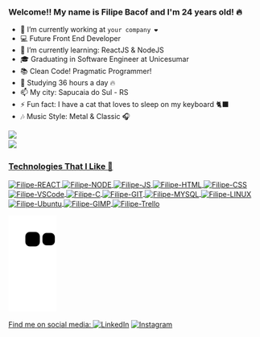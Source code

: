### Welcome!! My name is Filipe Bacof and I'm 24 years old! 🔥

- 🔭 I’m currently working at `your company ❤️`
- 💻 Future Front End Developer
- 🌱 I’m currently learning: ReactJS & NodeJS
- 🎓 Graduating in Software Engineer at Unicesumar
- 📚 Clean Code! Pragmatic Programmer!
- 🚀 Studying 36 hours a day 🔥
- 📫 My city: Sapucaia do Sul - RS
- ⚡ Fun fact: I have a cat that loves to sleep on my keyboard 🐈‍⬛
- 🎶 Music Style: Metal & Classic 🎧


<link rel="stylesheet" href="https://cdn.jsdelivr.net/gh/devicons/devicon@v2.15.1/devicon.min.css">

<div>
  <a href="https://github.com/Filipe-Bacof">
  <img height="180em" src="https://github-readme-stats.vercel.app/api?username=Filipe-Bacof&show_icons=true&theme=midnight-purple&include_all_commits=true&count_private=true"/> <br/>
  <img height="180em" src="https://github-readme-stats.vercel.app/api/top-langs/?username=Filipe-Bacof&layout=compact&langs_count=7&theme=midnight-purple"/>
</div>
  
  
  <div>
   
  ### Technologies That I Like 🔧
    
  <img align="center" alt="Filipe-REACT" height="30" width="40" src="https://cdn.jsdelivr.net/gh/devicons/devicon/icons/react/react-original.svg" />

  <img align="center" alt="Filipe-NODE" height="30" width="40" src="https://cdn.jsdelivr.net/gh/devicons/devicon/icons/nodejs/nodejs-original.svg" />

  <img align="center" alt="Filipe-JS" height="30" width="40" src="https://cdn.jsdelivr.net/gh/devicons/devicon/icons/javascript/javascript-original.svg" />

  <img align="center" alt="Filipe-HTML" height="30" width="40" src="https://cdn.jsdelivr.net/gh/devicons/devicon/icons/html5/html5-original.svg" />

  <img align="center" alt="Filipe-CSS" height="30" width="40" src="https://cdn.jsdelivr.net/gh/devicons/devicon/icons/css3/css3-original.svg" />

  <img align="center" alt="Filipe-VSCode" height="30" width="40" src="https://cdn.jsdelivr.net/gh/devicons/devicon/icons/vscode/vscode-original.svg" />

  <img align="center" alt="Filipe-C" height="30" width="40" src="https://cdn.jsdelivr.net/gh/devicons/devicon/icons/c/c-original.svg" />

  <img align="center" alt="Filipe-GIT" height="30" width="40" src="https://cdn.jsdelivr.net/gh/devicons/devicon/icons/git/git-original.svg" />

  <img align="center" alt="Filipe-MYSQL" height="30" width="40" src="https://cdn.jsdelivr.net/gh/devicons/devicon/icons/mysql/mysql-original.svg" />

  <img align="center" alt="Filipe-LINUX" height="30" width="40" src="https://cdn.jsdelivr.net/gh/devicons/devicon/icons/linux/linux-original.svg" />

  <img align="center" alt="Filipe-Ubuntu" height="30" width="40" src="https://cdn.jsdelivr.net/gh/devicons/devicon/icons/ubuntu/ubuntu-plain.svg" />

  <img align="center" alt="Filipe-GIMP" height="30" width="40" src="https://cdn.jsdelivr.net/gh/devicons/devicon/icons/gimp/gimp-original.svg" />

  <img align="center" alt="Filipe-Trello" height="30" width="40" src="https://cdn.jsdelivr.net/gh/devicons/devicon/icons/trello/trello-plain.svg" />

  </div>
  

  ![Snake animation](https://github.com/Filipe-Bacof/Filipe-Bacof/blob/output/github-contribution-grid-snake.svg)
  
  
  Find me on social media:
<a href="https://www.linkedin.com/in/filipe-bacof/" target="_blank"><img src="https://img.shields.io/badge/LinkedIn-%230077B5.svg?&style=flat-square&logo=linkedin&logoColor=white" alt="LinkedIn"></a> <a href="https://www.instagram.com/filipe.bacof/" target="_blank"><img src="https://img.shields.io/badge/Instagram-%23E4405F.svg?&style=flat-square&logo=instagram&logoColor=white" alt="Instagram"></a>
  
  
  
